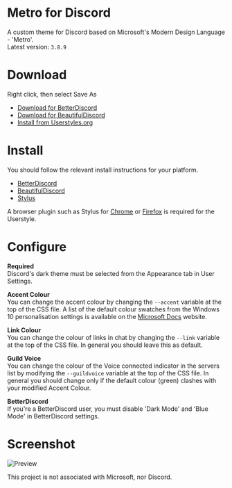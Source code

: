 # Metro for Discord
A custom theme for Discord based on Microsoft's Modern Design Language - 'Metro'.  
Latest version: `3.8.9`

# Download
Right click, then select Save As  
* [Download for BetterDiscord](https://raw.githubusercontent.com/TakosThings/Metro-for-Discord/master/dist/Metro_for_Discord.theme.css)
* [Download for BeautifulDiscord](https://raw.githubusercontent.com/TakosThings/Metro-for-Discord/master/dist/Metro_for_Discord.css)
* [Install from Userstyles.org](https://userstyles.org/styles/136340/metro-for-discord)

# Install
You should follow the relevant install instructions for your platform.  
* [BetterDiscord](https://i.imgur.com/H7VyWea.png)
* [BeautifulDiscord](https://github.com/DTinker/discord-resources/wiki/Installing-Modifications#beautifuldiscord)
* [Stylus](https://userstyles.org/help/stylish)

A browser plugin such as Stylus for [Chrome](https://chrome.google.com/webstore/detail/clngdbkpkpeebahjckkjfobafhncgmne) or [Firefox](https://addons.mozilla.org/en-US/firefox/addon/styl-us/) is required for the Userstyle.

# Configure
**Required**  
Discord's dark theme must be selected from the Appearance tab in User Settings.

**Accent Colour**  
You can change the accent colour by changing the `--accent` variable at the top of the CSS file. A list of the default colour swatches from the Windows 10 personalisation settings is available on the [Microsoft Docs](https://github.com/MicrosoftDocs/windows-uwp/blob/53eb5fbcf125c9b189de37a6afb8b50ccc2a49fe/windows-apps-src/design/style/color.md#windows-accent-colors) website.

**Link Colour**  
You can change the colour of links in chat by changing the `--link` variable at the top of the CSS file. In general you should leave this as default.

**Guild Voice**  
You can change the colour of the Voice connected indicator in the servers list by modifying the `--guildvoice` variable at the top of the CSS file. In general you should change only if the default colour (green) clashes with your modified Accent Colour.

**BetterDiscord**  
If you're a BetterDiscord user, you must disable 'Dark Mode' and 'Blue Mode' in BetterDiscord settings.

# Screenshot
![Preview](https://i.imgur.com/5PzfgwK.jpg)

This project is not associated with Microsoft, nor Discord.
